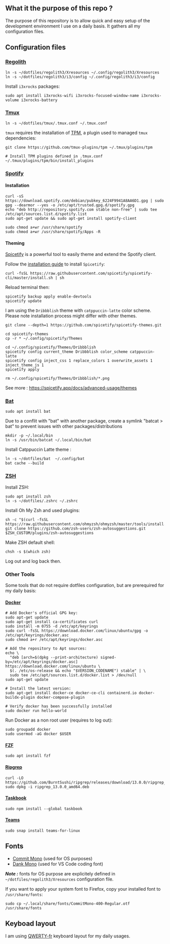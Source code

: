 ## What it the purpose of this repo ?

The purpose of this repository is to allow quick and easy setup of the development environment I use on a daily basis. It gathers all my configuration files.

## Configuration files

### [Regolith](https://regolith-desktop.com/docs/using-regolith/install/)

```
ln -s ~/dotfiles/regolith3/Xresources ~/.config/regolith3/Xresources
ln -s ~/dotfiles/regolith3/i3/config ~/.config/regolith3/i3/config
```

Install `i3xrocks` packages:

```
sudo apt install i3xrocks-wifi i3xrocks-focused-window-name i3xrocks-volume i3xrocks-battery
```

### [Tmux](https://github.com/tmux/tmux)

```
ln -s ~/dotfiles/tmux/.tmux.conf ~/.tmux.conf
```

`tmux` requires the installation of [TPM](https://github.com/tmux-plugins/tpm), a plugin used to managed `tmux` dependencies:

```
git clone https://github.com/tmux-plugins/tpm ~/.tmux/plugins/tpm

# Install TPM plugins defined in .tmux.conf
~/.tmux/plugins/tpm/bin/install_plugins
```

### [Spotify](https://www.spotify.com/us/download/linux/)

#### Installation

```
curl -sS https://download.spotify.com/debian/pubkey_6224F9941A8AA6D1.gpg | sudo gpg --dearmor --yes -o /etc/apt/trusted.gpg.d/spotify.gpg
echo "deb http://repository.spotify.com stable non-free" | sudo tee /etc/apt/sources.list.d/spotify.list
sudo apt-get update && sudo apt-get install spotify-client

sudo chmod a+wr /usr/share/spotify
sudo chmod a+wr /usr/share/spotify/Apps -R
```

#### Theming

[Spicetify](https://spicetify.app) is a powerful tool to easily theme and extend the Spotify client.

Follow the [installation guide](https://spicetify.app/docs/advanced-usage/installation/#linux-and-macos) to install `Spicetify`:

```
curl -fsSL https://raw.githubusercontent.com/spicetify/spicetify-cli/master/install.sh | sh
```

Reload terminal then:

```
spicetify backup apply enable-devtools
spicetify update
```

I am using the `Dribbblish` theme with `catppuccin-latte` color scheme. Please note installation process might differ with other themes.

```
git clone --depth=1 https://github.com/spicetify/spicetify-themes.git 

cd spicetify-themes
cp -r * ~/.config/spicetify/Themes

cd ~/.config/spicetify/Themes/Dribbblish
spicetify config current_theme Dribbblish color_scheme catppuccin-latte
spicetify config inject_css 1 replace_colors 1 overwrite_assets 1 inject_theme_js 1
spicetify apply

rm ~/.config/spicetify/Themes/Dribbblish/*.png
```

See more : https://spicetify.app/docs/advanced-usage/themes

### [Bat](https://github.com/sharkdp/bat)

```
sudo apt install bat
```

Due to a conflit with "bat" with another package, create a symlink "batcat > bat" to prevent issues with other packages/distributions

```
mkdir -p ~/.local/bin
ln -s /usr/bin/batcat ~/.local/bin/bat
```

Install Catppuccin Latte theme :

```
ln -s ~/dotfiles/bat  ~/.config/bat
bat cache --build
```

### [ZSH](https://github.com/ohmyzsh/ohmyzsh/wiki/Installing-ZSH)


Install ZSH:

```
sudo apt install zsh
ln -s ~/dotfiles/.zshrc ~/.zshrc
```

Install Oh My Zsh and used plugins:

```
sh -c "$(curl -fsSL https://raw.githubusercontent.com/ohmyzsh/ohmyzsh/master/tools/install.sh)"
git clone https://github.com/zsh-users/zsh-autosuggestions.git $ZSH_CUSTOM/plugins/zsh-autosuggestions
```

Make ZSH default shell:

```
chsh -s $(which zsh)
```

Log out and log back then.

### Other Tools

Some tools that do not require dotfiles configuration, but are prerequired for my daily basis:

#### [Docker](https://docs.docker.com/engine/install/ubuntu/)

```
# Add Docker's official GPG key:
sudo apt-get update
sudo apt-get install ca-certificates curl
sudo install -m 0755 -d /etc/apt/keyrings
sudo curl -fsSL https://download.docker.com/linux/ubuntu/gpg -o /etc/apt/keyrings/docker.asc
sudo chmod a+r /etc/apt/keyrings/docker.asc

# Add the repository to Apt sources:
echo \
  "deb [arch=$(dpkg --print-architecture) signed-by=/etc/apt/keyrings/docker.asc] https://download.docker.com/linux/ubuntu \
  $(. /etc/os-release && echo "$VERSION_CODENAME") stable" | \
  sudo tee /etc/apt/sources.list.d/docker.list > /dev/null
sudo apt-get update

# Install the latest version:
sudo apt-get install docker-ce docker-ce-cli containerd.io docker-buildx-plugin docker-compose-plugin

# Verify docker has been successfully installed
sudo docker run hello-world
```

Run Docker as a non root user (requires to log out):

```
sudo groupadd docker
sudo usermod -aG docker $USER
```

#### [FZF](https://github.com/junegunn/fzf)

```
sudo apt install fzf
```

#### [Ripgrep](https://github.com/BurntSushi/ripgrep)

```
curl -LO https://github.com/BurntSushi/ripgrep/releases/download/13.0.0/ripgrep_13.0.0_amd64.deb
sudo dpkg -i ripgrep_13.0.0_amd64.deb
```


#### [Taskbook](https://github.com/klaudiosinani/taskbook)

```
sudo npm install --global taskbook
```

#### [Teams](https://snapcraft.io/teams-for-linux)

```
sudo snap install teams-for-linux
```

## Fonts

- [Commit Mono](https://commitmono.com/) (used for OS purposes)
- [Dank Mono](https://philpl.gumroad.com/l/dank-mono) (used for VS Code coding font)

***Note :*** fonts for OS purpose are explicitely defined in `~/dotfiles/regolith3/Xresources` configuration file.

If you want to apply your system font to Firefox, copy your installed font to `/usr/share/fonts`:

```
sudo cp ~/.local/share/fonts/CommitMono-400-Regular.otf /usr/share/fonts
```

## Keyboad layout

I am using [QWERTY-fr](https://github.com/qwerty-fr/qwerty-fr) keyboard layout for my daily usages.
